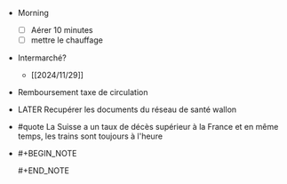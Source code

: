 - Morning
  * [ ] Aérer 10 minutes
  * [ ] mettre le chauffage
- Intermarché?
	- [[2024/11/29]]
- Remboursement taxe de circulation
- LATER Recupérer les documents du réseau de santé wallon
- #quote La Suisse a un taux de décès supérieur à la France et en même temps, les trains sont toujours à l'heure
- #+BEGIN_NOTE
  
  #+END_NOTE